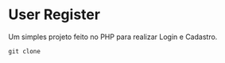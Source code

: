 # User Register

Um simples projeto feito no PHP para realizar Login e Cadastro.

```
git clone
```
